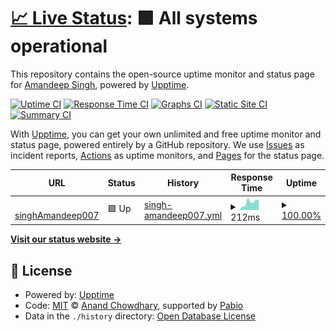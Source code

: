 # [📈 Live Status](https://singhAmandeep007.github.io/upptime): <!--live status--> **🟩 All systems operational**

This repository contains the open-source uptime monitor and status page for [Amandeep Singh](https://singhamandeep007.github.io/), powered by [Upptime](https://github.com/upptime/upptime).

[![Uptime CI](https://github.com/singhAmandeep007/upptime/workflows/Uptime%20CI/badge.svg)](https://github.com/singhAmandeep007/upptime/actions?query=workflow%3A%22Uptime+CI%22)
[![Response Time CI](https://github.com/singhAmandeep007/upptime/workflows/Response%20Time%20CI/badge.svg)](https://github.com/singhAmandeep007/upptime/actions?query=workflow%3A%22Response+Time+CI%22)
[![Graphs CI](https://github.com/singhAmandeep007/upptime/workflows/Graphs%20CI/badge.svg)](https://github.com/singhAmandeep007/upptime/actions?query=workflow%3A%22Graphs+CI%22)
[![Static Site CI](https://github.com/singhAmandeep007/upptime/workflows/Static%20Site%20CI/badge.svg)](https://github.com/singhAmandeep007/upptime/actions?query=workflow%3A%22Static+Site+CI%22)
[![Summary CI](https://github.com/singhAmandeep007/upptime/workflows/Summary%20CI/badge.svg)](https://github.com/singhAmandeep007/upptime/actions?query=workflow%3A%22Summary+CI%22)

With [Upptime](https://upptime.js.org), you can get your own unlimited and free uptime monitor and status page, powered entirely by a GitHub repository. We use [Issues](https://github.com/singhAmandeep007/upptime/issues) as incident reports, [Actions](https://github.com/singhAmandeep007/upptime/actions) as uptime monitors, and [Pages](https://singhAmandeep007.github.io/upptime) for the status page.

<!--start: status pages-->
<!-- This summary is generated by Upptime (https://github.com/upptime/upptime) -->
<!-- Do not edit this manually, your changes will be overwritten -->
<!-- prettier-ignore -->
| URL | Status | History | Response Time | Uptime |
| --- | ------ | ------- | ------------- | ------ |
| <img alt="" src="https://icons.duckduckgo.com/ip3/singhamandeep007.github.io.ico" height="13"> [singhAmandeep007](https://singhamandeep007.github.io) | 🟩 Up | [singh-amandeep007.yml](https://github.com/singhAmandeep007/upptime/commits/HEAD/history/singh-amandeep007.yml) | <details><summary><img alt="Response time graph" src="./graphs/singh-amandeep007/response-time-week.png" height="20"> 212ms</summary><br><a href="https://singhAmandeep007.github.io/upptime/history/singh-amandeep007"><img alt="Response time 276" src="https://img.shields.io/endpoint?url=https%3A%2F%2Fraw.githubusercontent.com%2FsinghAmandeep007%2Fupptime%2FHEAD%2Fapi%2Fsingh-amandeep007%2Fresponse-time.json"></a><br><a href="https://singhAmandeep007.github.io/upptime/history/singh-amandeep007"><img alt="24-hour response time 251" src="https://img.shields.io/endpoint?url=https%3A%2F%2Fraw.githubusercontent.com%2FsinghAmandeep007%2Fupptime%2FHEAD%2Fapi%2Fsingh-amandeep007%2Fresponse-time-day.json"></a><br><a href="https://singhAmandeep007.github.io/upptime/history/singh-amandeep007"><img alt="7-day response time 212" src="https://img.shields.io/endpoint?url=https%3A%2F%2Fraw.githubusercontent.com%2FsinghAmandeep007%2Fupptime%2FHEAD%2Fapi%2Fsingh-amandeep007%2Fresponse-time-week.json"></a><br><a href="https://singhAmandeep007.github.io/upptime/history/singh-amandeep007"><img alt="30-day response time 268" src="https://img.shields.io/endpoint?url=https%3A%2F%2Fraw.githubusercontent.com%2FsinghAmandeep007%2Fupptime%2FHEAD%2Fapi%2Fsingh-amandeep007%2Fresponse-time-month.json"></a><br><a href="https://singhAmandeep007.github.io/upptime/history/singh-amandeep007"><img alt="1-year response time 276" src="https://img.shields.io/endpoint?url=https%3A%2F%2Fraw.githubusercontent.com%2FsinghAmandeep007%2Fupptime%2FHEAD%2Fapi%2Fsingh-amandeep007%2Fresponse-time-year.json"></a></details> | <details><summary><a href="https://singhAmandeep007.github.io/upptime/history/singh-amandeep007">100.00%</a></summary><a href="https://singhAmandeep007.github.io/upptime/history/singh-amandeep007"><img alt="All-time uptime 100.00%" src="https://img.shields.io/endpoint?url=https%3A%2F%2Fraw.githubusercontent.com%2FsinghAmandeep007%2Fupptime%2FHEAD%2Fapi%2Fsingh-amandeep007%2Fuptime.json"></a><br><a href="https://singhAmandeep007.github.io/upptime/history/singh-amandeep007"><img alt="24-hour uptime 100.00%" src="https://img.shields.io/endpoint?url=https%3A%2F%2Fraw.githubusercontent.com%2FsinghAmandeep007%2Fupptime%2FHEAD%2Fapi%2Fsingh-amandeep007%2Fuptime-day.json"></a><br><a href="https://singhAmandeep007.github.io/upptime/history/singh-amandeep007"><img alt="7-day uptime 100.00%" src="https://img.shields.io/endpoint?url=https%3A%2F%2Fraw.githubusercontent.com%2FsinghAmandeep007%2Fupptime%2FHEAD%2Fapi%2Fsingh-amandeep007%2Fuptime-week.json"></a><br><a href="https://singhAmandeep007.github.io/upptime/history/singh-amandeep007"><img alt="30-day uptime 100.00%" src="https://img.shields.io/endpoint?url=https%3A%2F%2Fraw.githubusercontent.com%2FsinghAmandeep007%2Fupptime%2FHEAD%2Fapi%2Fsingh-amandeep007%2Fuptime-month.json"></a><br><a href="https://singhAmandeep007.github.io/upptime/history/singh-amandeep007"><img alt="1-year uptime 100.00%" src="https://img.shields.io/endpoint?url=https%3A%2F%2Fraw.githubusercontent.com%2FsinghAmandeep007%2Fupptime%2FHEAD%2Fapi%2Fsingh-amandeep007%2Fuptime-year.json"></a></details>

<!--end: status pages-->

[**Visit our status website →**](https://singhAmandeep007.github.io/upptime)

## 📄 License

- Powered by: [Upptime](https://github.com/upptime/upptime)
- Code: [MIT](./LICENSE) © [Anand Chowdhary](https://anandchowdhary.com), supported by [Pabio](https://pabio.com)
- Data in the `./history` directory: [Open Database License](https://opendatacommons.org/licenses/odbl/1-0/)

